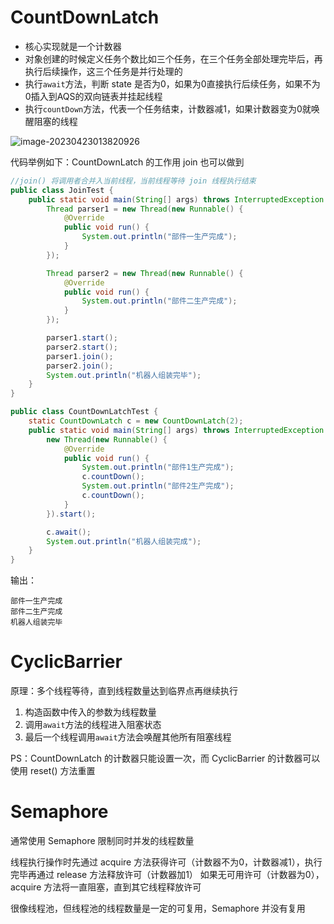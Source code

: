 # CountDownLatch

- 核心实现就是一个计数器
- 对象创建的时候定义任务个数比如三个任务，在三个任务全部处理完毕后，再执行后续操作，这三个任务是并行处理的
- 执行`await`方法，判断 state 是否为0，如果为0直接执行后续任务，如果不为0插入到AQS的双向链表并挂起线程
- 执行`countDown`方法，代表一个任务结束，计数器减1，如果计数器变为0就唤醒阻塞的线程

![image-20230423013820926](D:\ImageA\image-20230423013820926.png)

代码举例如下：CountDownLatch 的工作用 join 也可以做到

```java
//join() 将调用者合并入当前线程，当前线程等待 join 线程执行结束
public class JoinTest {
    public static void main(String[] args) throws InterruptedException {
        Thread parser1 = new Thread(new Runnable() {
            @Override
            public void run() {
                System.out.println("部件一生产完成");
            }
        });

        Thread parser2 = new Thread(new Runnable() {
            @Override
            public void run() {
                System.out.println("部件二生产完成");
            }
        });

        parser1.start();
        parser2.start();
        parser1.join();
        parser2.join();
        System.out.println("机器人组装完毕");
    }
}

public class CountDownLatchTest {
    static CountDownLatch c = new CountDownLatch(2);
    public static void main(String[] args) throws InterruptedException {
        new Thread(new Runnable() {
            @Override
            public void run() {
                System.out.println("部件1生产完成");
                c.countDown();
                System.out.println("部件2生产完成");
                c.countDown();
            }
        }).start();

        c.await();
        System.out.println("机器人组装完成");
    }
}
```

输出：

```
部件一生产完成
部件二生产完成
机器人组装完毕
```

# CyclicBarrier

原理：多个线程等待，直到线程数量达到临界点再继续执行

1. 构造函数中传入的参数为线程数量
1. 调用`await`方法的线程进入阻塞状态
1. 最后一个线程调用`await`方法会唤醒其他所有阻塞线程

PS：CountDownLatch 的计数器只能设置一次，而 CyclicBarrier 的计数器可以使用 reset() 方法重置

# Semaphore

通常使用 Semaphore 限制同时并发的线程数量

线程执行操作时先通过 acquire 方法获得许可（计数器不为0，计数器减1），执行完毕再通过 release 方法释放许可（计数器加1）
如果无可用许可（计数器为0），acquire 方法将一直阻塞，直到其它线程释放许可

很像线程池，但线程池的线程数量是一定的可复用，Semaphore 并没有复用